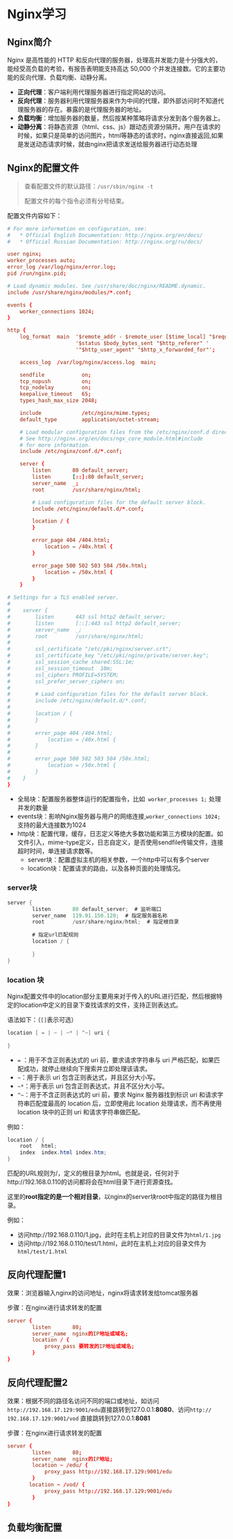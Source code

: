 Nginx学习
=========

Nginx简介
---------

Nginx 是高性能的 HTTP 和反向代理的服务器，处理高并发能力是十分强大的，能经受高负载的考验，有报告表明能支持高达 50,000 个并发连接数。它的主要功能的反向代理、负载均衡、动静分离。

- **正向代理**：客户端利用代理服务器进行指定网站的访问。
- **反向代理**：服务器利用代理服务器来作为中间的代理，即外部访问时不知道代理服务器的存在。暴露的是代理服务器的地址。
- **负载均衡**：增加服务器的数量，然后按某种策略将请求分发到各个服务器上。
- **动静分离**：将静态资源（html、css、js）跟动态资源分隔开。用户在请求的时候，如果只是简单的访问图片，html等静态的请求时，nginx直接返回,如果是发送动态请求时候，就由nginx把请求发送给服务器进行动态处理



Nginx的配置文件
---------------

> 查看配置文件的默认路径：`/usr/sbin/nginx -t ` 
>
> 配置文件的每个指令必须有分号结束。

配置文件内容如下：

```conf
# For more information on configuration, see:
#   * Official English Documentation: http://nginx.org/en/docs/
#   * Official Russian Documentation: http://nginx.org/ru/docs/

user nginx;
worker_processes auto;
error_log /var/log/nginx/error.log;
pid /run/nginx.pid;

# Load dynamic modules. See /usr/share/doc/nginx/README.dynamic.
include /usr/share/nginx/modules/*.conf;

events {
    worker_connections 1024;
}

http {
    log_format  main  '$remote_addr - $remote_user [$time_local] "$request" '
                      '$status $body_bytes_sent "$http_referer" '
                      '"$http_user_agent" "$http_x_forwarded_for"';

    access_log  /var/log/nginx/access.log  main;

    sendfile            on;
    tcp_nopush          on;
    tcp_nodelay         on;
    keepalive_timeout   65;
    types_hash_max_size 2048;

    include             /etc/nginx/mime.types;
    default_type        application/octet-stream;

    # Load modular configuration files from the /etc/nginx/conf.d directory.
    # See http://nginx.org/en/docs/ngx_core_module.html#include
    # for more information.
    include /etc/nginx/conf.d/*.conf;

    server {
        listen       80 default_server;
        listen       [::]:80 default_server;
        server_name  _;
        root         /usr/share/nginx/html;

        # Load configuration files for the default server block.
        include /etc/nginx/default.d/*.conf;

        location / {
        }

        error_page 404 /404.html;
            location = /40x.html {
        }

        error_page 500 502 503 504 /50x.html;
            location = /50x.html {
        }
    }

# Settings for a TLS enabled server.
#
#    server {
#        listen       443 ssl http2 default_server;
#        listen       [::]:443 ssl http2 default_server;
#        server_name  _;
#        root         /usr/share/nginx/html;
#
#        ssl_certificate "/etc/pki/nginx/server.crt";
#        ssl_certificate_key "/etc/pki/nginx/private/server.key";
#        ssl_session_cache shared:SSL:1m;
#        ssl_session_timeout  10m;
#        ssl_ciphers PROFILE=SYSTEM;
#        ssl_prefer_server_ciphers on;
#
#        # Load configuration files for the default server block.
#        include /etc/nginx/default.d/*.conf;
#
#        location / {
#        }
#
#        error_page 404 /404.html;
#            location = /40x.html {
#        }
#
#        error_page 500 502 503 504 /50x.html;
#            location = /50x.html {
#        }
#    }
}
```

- 全局块：配置服务器整体运行的配置指令，比如` worker_processes 1;` 处理并发的数量
- events块：影响Nginx服务器与用户的网络连接,`worker_connections 1024;` 支持的最大连接数为1024
- http块：配置代理，缓存，日志定义等绝大多数功能和第三方模块的配置。如文件引入，mime-type定义，日志自定义，是否使用sendfile传输文件，连接超时时间，单连接请求数等。
  - server块：配置虚拟主机的相关参数，一个http中可以有多个server
  - location块：配置请求的路由，以及各种页面的处理情况。



### server块

```java
server {
        listen       80 default_server;  # 监听端口
        server_name  119.91.150.120;  # 指定服务器名称
        root         /usr/share/nginx/html;  # 指定根目录
        
        # 指定url匹配规则
        location / {
            
        }
}
```





### location 块

Nginx配置文件中的location部分主要用来对于传入的URL进行匹配，然后根据特定的location中定义的目录下查找请求的文件，支持正则表达式。

语法如下：（`[]`表示可选）

```java
location [ = | ~ | ~* | ^~] uri {
    
}
```

- `=` ：用于不含正则表达式的 uri 前，要求请求字符串与 uri 严格匹配，如果匹配成功，就停止继续向下搜索并立即处理该请求。
- `~`：用于表示 uri 包含正则表达式，并且区分大小写。
- `~*`：用于表示 uri 包含正则表达式，并且不区分大小写。
- `^~`：用于不含正则表达式的 uri 前，要求 Nginx 服务器找到标识 uri 和请求字符串匹配度最高的 location 后，立即使用此 location 处理请求，而不再使用 location 块中的正则 uri 和请求字符串做匹配。

例如：

```java
location / {
    root   html;
    index  index.html index.htm;
}
```

匹配的URL规则为/，定义的根目录为html。也就是说，任何对于http://192.168.0.110的访问都将会在html目录下进行资源查找。

这里的**root指定的是一个相对目录**，以nginx的server块root中指定的路径为根目录。

例如：

- 访问http://192.168.0.110/1.jpg，此时在主机上对应的目录文件为`html/1.jpg`
- 访问http://192.168.0.110/test/1.html，此时在主机上对应的目录文件为`html/test/1.html` 



反向代理配置1
-------------

效果：浏览器输入nginx的访问地址，nginx将请求转发给tomcat服务器

步骤：在nginx进行请求转发的配置

```conf
server {
        listen       80;
        server_name  nginx的IP地址或域名;
        location / {
            proxy_pass 要转发的IP地址或域名;
        }
}
```



反向代理配置2
-------------

效果：根据不同的路径名访问不同的端口或地址，如访问`http://192.168.17.129:9001/edu`直接跳转到127.0.0.1:**8080**、访问`http:// 192.168.17.129:9001/vod` 直接跳转到127.0.0.1:**8081** 

步骤：在nginx进行请求转发的配置

```conf
server {
        listen       80;
        server_name  nginx的IP地址;
        location ~ /edu/ {
            proxy_pass http://192.168.17.129:9001/edu
        }
       location ~ /vod/ {
            proxy_pass http://192.168.17.129:9001/edu
        }
}
```



负载均衡配置
------------





